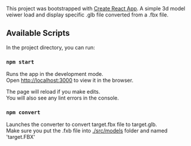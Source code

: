 This project was bootstrapped with [Create React App](https://github.com/facebook/create-react-app).
A simple 3d model veiwer load and display specific .glb file converted from a .fbx file.

## Available Scripts

In the project directory, you can run:

### `npm start`

Runs the app in the development mode.<br />
Open [http://localhost:3000](http://localhost:3000) to view it in the browser.

The page will reload if you make edits.<br />
You will also see any lint errors in the console.

### `npm convert`

Launches the converter to convert target.fbx file to target.glb.</br>
Make sure you put the .fxb file into [./src/models](#) folder and named 'target.FBX'
